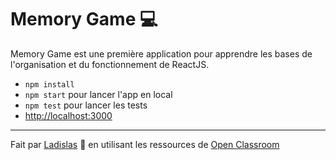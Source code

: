 # Memory Game 💻

Memory Game est une première application pour apprendre les bases de l'organisation et du fonctionnement de ReactJS.

* `npm install`
* `npm start` pour lancer l'app en local
* `npm test` pour lancer les tests
* [http://localhost:3000](http://localhost:3000)

--------

Fait par [Ladislas](https://github.com/ladislasfontaine) 🤙 en utilisant les ressources de [Open Classroom](https://openclassrooms.com/fr/courses/4664381-realisez-une-application-web-avec-react-js)
